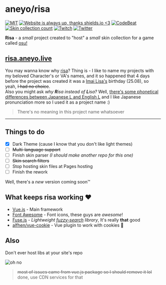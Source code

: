 # aneyo/risa

[![MIT](https://img.shields.io/github/license/Naereen/StrapDown.js.svg)](https://github.com/Naereen/StrapDown.js/blob/master/LICENSE)
[![Website is *always* up, thanks shields.io <3](https://img.shields.io/website-up-down-green-red/http/shields.io.svg)](http://risa.aneyo.live/)
[![CodeBeat](https://codebeat.co/badges/2afc5409-17eb-4a02-83a2-df442f92baf2)](https://codebeat.co/projects/github-com-aneyo-risa-master)
[![Skin collection count](https://img.shields.io/badge/dynamic/json.svg?label=skins%20count&query=%24.skins.length&url=https%3A%2F%2Fraw.githubusercontent.com%2Faneyo%2Frisa%2Fmaster%2Fmeta.json)](https://raw.githubusercontent.com/aneyo/risa/master/meta.json)
[![Twitch](https://img.shields.io/badge/-%2Faneyuu-%236441A4.svg?style=flat&logo=twitch)](https://twitch.tv/aneyuu)
[![Twitter](https://img.shields.io/twitter/follow/aneyoof.svg?style=social)](https://twitter.com/aneyoof)

**Risa** - a _small_ project created to "host" a _small_ skin collection for a game called [osu!](https://osu.ppy.sh)

## [**risa**.aneyo.live](http://risa.aneyo.live/)

You may wanna know why [risa](https://github.com/aneyo/risa)? Thing is - I like to name my projects with my beloved Character's or VA's names, and it so happened that 4 days before the project was created it was a [Imai Lisa's](http://bandori.wikia.com/wiki/Imai_Lisa) birthday (25.08), so yeah, ~~I had no choice~~.  
Also you might ask *why **R**isa instead of **L**isa?*  Well, [there's some phonetical differences between Japanese L and English L](https://en.wikipedia.org/wiki/Perception_of_English_/r/_and_/l/_by_Japanese_speakers) and I like Japanese pronunciation more so I used it as a project name :)

> There's no meaning in this project name whatsoever

---

## Things to do

- [x] Dark Theme (cause I know that you don't like light themes)
- [ ] ~~Multi-language support~~
- [ ] Finish skin parser *(I should make another repo for this one)*
- [ ] ~~Skin search filters~~
- [ ] Stop hosting skin files at Pages hosting
- [ ] Finish the rework

Well, there's a *new* version coming soon™

## What keeps risa working ♥️

- [Vue.js](http://vuejs.org/) - Main framework
- [Font Awesome](https://fontawesome.com/) - Font icons, these guys are *awesome*!
- [Fuse.js](https://fusejs.io/) - *Lightweight [fuzzy-search](https://en.wikipedia.org/wiki/Approximate_string_matching) library*, It's really **that** good
- [alfhen/vue-cookie](https://github.com/alfhen/vue-cookie) - Vue plugin to work with cookies 🍪

## Also

Don't ever host libs at your site's repo

![oh no](https://i.imgur.com/vAQpvfF.png)

> ~~most of issues came from vue.js package so I should remove it lol~~ done, use CDN services for that